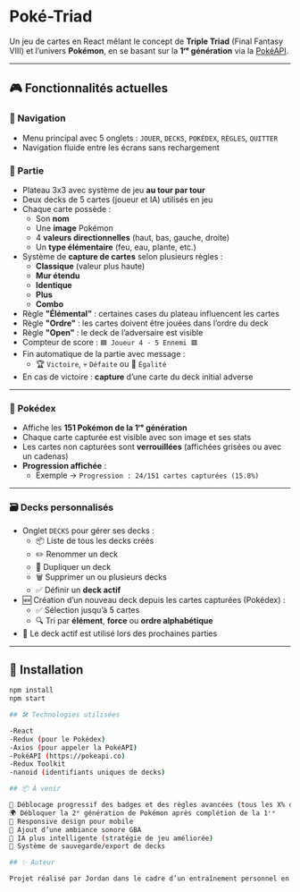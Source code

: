 # Poké-Triad

Un jeu de cartes en React mêlant le concept de **Triple Triad** (Final Fantasy VIII) et l’univers **Pokémon**, en se basant sur la **1ʳᵉ génération** via la [PokéAPI](https://pokeapi.co/).

---

## 🎮 Fonctionnalités actuelles

### 🧭 Navigation
- Menu principal avec 5 onglets : `JOUER`, `DECKS`, `POKÉDEX`, `RÈGLES`, `QUITTER`
- Navigation fluide entre les écrans sans rechargement

### 🎴 Partie
- Plateau 3x3 avec système de jeu **au tour par tour**
- Deux decks de 5 cartes (joueur et IA) utilisés en jeu
- Chaque carte possède :
  - Son **nom**
  - Une **image** Pokémon
  - 4 **valeurs directionnelles** (haut, bas, gauche, droite)
  - Un **type élémentaire** (feu, eau, plante, etc.)
- Système de **capture de cartes** selon plusieurs règles :
  - **Classique** (valeur plus haute)
  - **Mur étendu**
  - **Identique**
  - **Plus**
  - **Combo**
- Règle **"Élémental"** : certaines cases du plateau influencent les cartes
- Règle **"Ordre"** : les cartes doivent être jouées dans l’ordre du deck
- Règle **"Open"** : le deck de l’adversaire est visible
- Compteur de score : `🟦 Joueur 4 - 5 Ennemi 🟥`
- Fin automatique de la partie avec message :
  - 🏆 `Victoire`, 💀 `Défaite` ou 🤝 `Égalité`
- En cas de victoire : **capture** d’une carte du deck initial adverse

---

### 📘 Pokédex
- Affiche les **151 Pokémon de la 1ʳᵉ génération**
- Chaque carte capturée est visible avec son image et ses stats
- Les cartes non capturées sont **verrouillées** (affichées grisées ou avec un cadenas)
- **Progression affichée** :
  - Exemple → `Progression : 24/151 cartes capturées (15.8%)`

---

### 🗃️ Decks personnalisés
- Onglet `DECKS` pour gérer ses decks :
  - 📦 Liste de tous les decks créés
  - ✏️ Renommer un deck
  - 📄 Dupliquer un deck
  - 🗑️ Supprimer un ou plusieurs decks
  - ✅ Définir un **deck actif**
- 🆕 Création d’un nouveau deck depuis les cartes capturées (Pokédex) :
  - ✅ Sélection jusqu’à 5 cartes
  - 🔍 Tri par **élément**, **force** ou **ordre alphabétique**
- 💾 Le deck actif est utilisé lors des prochaines parties

---

## 🔧 Installation

```bash
npm install
npm start

## 🛠️ Technologies utilisées

-React
-Redux (pour le Pokédex)
-Axios (pour appeler la PokéAPI)
-PokéAPI (https://pokeapi.co)
-Redux Toolkit
-nanoid (identifiants uniques de decks)

## 📦 À venir

🥇 Déblocage progressif des badges et des règles avancées (tous les X% de progression)
🌍 Débloquer la 2ᵉ génération de Pokémon après complétion de la 1ʳᵉ
📱 Responsive design pour mobile
🎵 Ajout d’une ambiance sonore GBA
🧠 IA plus intelligente (stratégie de jeu améliorée)
💾 Système de sauvegarde/export de decks

## ✨ Auteur

Projet réalisé par Jordan dans le cadre d’un entraînement personnel en JavaScript & React.